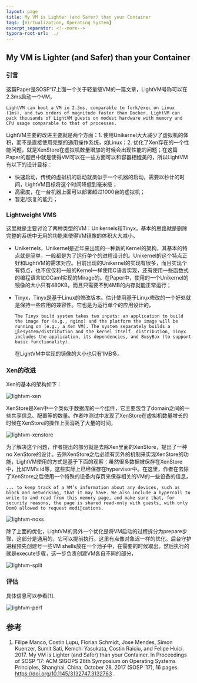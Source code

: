 ```yaml
---
layout: page
title: My VM is Lighter (and Safer) than your Container
tags: [Virtualization, Operating System]
excerpt_separator: <!--more-->
typora-root-url: ../
---
```


## My VM is Lighter (and Safer) than your Container

### 引言

  这篇Paper是SOSP‘17上面一个关于轻量级VM的一篇文章，LightVM号称可以在2.3ms启动一个VM，

```
LightVM can boot a VM in 2.3ms, comparable to fork/exec on Linux (1ms), and two orders of magnitude faster than Docker. LightVM can pack thousands of LightVM guests on modest hardware with memory and CPU usage comparable to that of processes.
```

 LightVM主要的改进主要就是两个方面：1. 使用Unikernel大大减少了虚拟机的体积，而不是直接使用完整的通用操作系统，如Linux；2. 优化了Xen存在的一个性能问题，就是XenStore在虚拟机数量增加的时候会出现性能的问题；在这篇Paper的题目中就是使得VM可以在一些方面可以和容器相媲美的，所以LightVM有以下的设计目标：

* 快速启动，传统的虚拟机的启动就类似于一个机器的启动，需要以秒计的时间，LightVM目标将这个时间降低到毫米级；
* 高密度，在一台机器上面可以部署超过1000台的虚拟机；
* 暂定/恢复的能力；



###  Lightweight VMS

  这里就是主要讨论了两种类型的VM：Unikernels和Tinyx。基本的思路就是删除完整的系统中无用的功能来使得VM镜像的体积大大减小。

* Unikernels，Unikernel是近年来出现的一种新的Kernel的架构，其基本的特点就是简单，一般都是为了运行单个的进程设计的。Unikernel的这个特点正好和LightVM的需求对应。目前出现的Unikernel的实现有很多，而且实现个有特点，也不仅仅和一般的Kernel一样使用C语言实现，还有使用一些函数式的编程语言如OCaml实现的Mirage的。在Paper中，使用的一个Unikernel的镜像的大小只有480KB，而且只需要不到4MB的内存就能正常运行；

* Tinyx，Tinyx是基于Linux的修改版本。估计使用基于Linux修改的一个好处就是保持一些应用的兼容性。它也是为运行单个的应用设计的，

  ```
  The Tinyx build system takes two inputs: an application to build the image for (e.g., nginx) and the platform the image will be running on (e.g., a Xen VM). The system separately builds a ￿lesystem/distribution and the kernel itself. distribution, Tinyx includes the application, its dependencies, and BusyBox (to support basic functionality).
  ```

  在LightVM中实现的镜像的大小也只有1MB多。

### Xen的改进

  Xen的基本的架构如下：

![lightvm-xen](/assets/img/lightvm-xen.png)

  XenStore是Xen中一个类似于数据库的一个组件，它主要包含了domain之间的一些共享信息、配置等的数量。作者咋测试中发现了XenStore在虚拟机数量增长的时候在XenStore的操作上面消耗了大量的时间，

![lightvm-xenstore](/assets/img/lightvm-xenstore.png)

 为了解决这个问题，作者提出的部分就是去除Xen里面的XenStore，提出了一种no XenStore的设计。去除XenStore之后必须有另外的机制来实现XenStore的功能，LightVM使用的方式是基于下面的观察：虽然很多数据被保存在XenStore中，比如VM’s id等，这些实际上已经保存在hypervisor中。在这里，作者在去除了XenStore之后使用一个特殊的设备内存页来保存相关的VM的一些设备的信息，

```
... to keep track of a VM’s information about any devices, such as block and networking, that it may have. We also include a hypercall to write to and read from this memory page, and make sure that, for security reasons, the page is shared read-only with guests, with only Dom0 allowed to request modi￿cations.
```

![lightvm-noxs](/assets/img/lightvm-noxs.png)

  除了上面的优化，LightVM的另外一个优化是将VM启动的过程拆分为prepare步骤，这部分是通用的，它可以提前执行。这里有点像对象迟一样的优化。后台守护进程预先创建号一些VM shells放在一个池子中，在需要的时候取出。然后执行的就是execute步骤，这一步负责创建VM各自不同的部分，

![lightvm-split](/assets/img/lightvm-split.png)

### 评估

 具体信息可以参看[1].

![lightvm-perf](/assets/img/lightvm-perf.png)

## 参考

1. Filipe Manco, Costin Lupu, Florian Schmidt, Jose Mendes, Simon Kuenzer, Sumit Sati, Kenichi Yasukata, Costin Raiciu, and Felipe Huici. 2017. My VM is Lighter (and Safer) than your Container. In Proceedings of SOSP ’17: ACM SIGOPS 26th Symposium on Operating Systems Principles, Shanghai, China, October 28, 2017 (SOSP ’17), 16 pages. https://doi.org/10.1145/3132747.3132763 .

